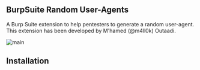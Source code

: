 ## BurpSuite Random User-Agents

A Burp Suite extension to help pentesters to generate a random user-agent. This extension has been developed by M'hamed (@m4ll0k) Outaadi.

![main](https://i.imgur.com/ZCDuLl3.png)


Installation
--
